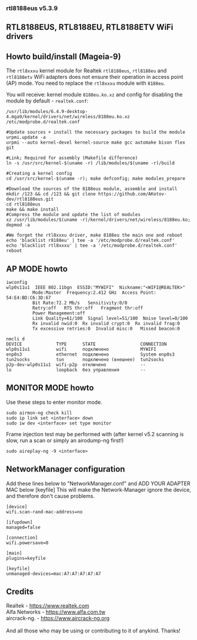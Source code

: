 ### rtl8188eus v5.3.9

## RTL8188EUS, RTL8188EU, RTL8188ETV WiFi drivers

## Howto build/install (Mageia-9)
The `rtl8xxxu` kernel module for Realtek `rtl8188eus`, `rtl8188eu` and `rtl8188etv` WiFi adapters does not ensure their operation in access point (AP) mode. You need to replace the `rtl8xxxu` module with `8188eu`.

You will receive: kernel module `8188eu.ko.xz` and config for disabling the module by default - `realtek.conf`:
```
/usr/lib/modules/6.4.9-desktop-4.mga9/kernel/drivers/net/wireless/8188eu.ko.xz  
/etc/modprobe.d/realtek.conf
```
```
#Update sources + install the necessary packages to build the module
urpmi.update -a
urpmi --auto kernel-devel kernel-source make gcc automake bison flex git

#Link; Required for assembly (Makefile difference)
ln -s /usr/src/kernel-$(uname -r) /lib/modules/$(uname -r)/build

#Creating a kernel config
cd /usr/src/kernel-$(uname -r); make defconfig; make modules_prepare

#Download the sources of the 8188eus module, assemble and install
mkdir /123 && cd /123 && git clone https://github.com/AKotov-dev/rtl8188eus.git
cd rtl8188eus
make && make install
#Compress the module and update the list of modules
xz /usr/lib/modules/$(uname -r)/kernel/drivers/net/wireless/8188eu.ko; depmod -a

#We forget the rtl8xxxu driver, make 8188eu the main one and reboot
echo 'blacklist r8188eu' | tee -a '/etc/modprobe.d/realtek.conf'
echo 'blacklist rtl8xxxu' | tee -a '/etc/modprobe.d/realtek.conf'
reboot
```
## AP MODE howto
```
iwconfig
wlp0s11u1  IEEE 802.11bgn  ESSID:"MYWIFI"  Nickname:"<WIFI@REALTEK>"
          Mode:Master  Frequency:2.412 GHz  Access Point: 54:E4:BD:C6:3D:67   
          Bit Rate:72.2 Mb/s   Sensitivity:0/0  
          Retry:off   RTS thr:off   Fragment thr:off
          Power Management:off
          Link Quality=61/100  Signal level=51/100  Noise level=0/100
          Rx invalid nwid:0  Rx invalid crypt:0  Rx invalid frag:0
          Tx excessive retries:0  Invalid misc:0   Missed beacon:0

nmcli d
DEVICE             TYPE      STATE                 CONNECTION    
wlp0s11u1          wifi      подключено            MYWIFI        
enp0s3             ethernet  подключено            System enp0s3 
tun2socks          tun       подключено (внешнее)  tun2socks     
p2p-dev-wlp0s11u1  wifi-p2p  отключено             --            
lo                 loopback  без управления        --           
```
## MONITOR MODE howto
Use these steps to enter monitor mode.
```
sudo airmon-ng check kill
sudo ip link set <interface> down
sudo iw dev <interface> set type monitor
```
Frame injection test may be performed with
(after kernel v5.2 scanning is slow, run a scan or simply an airodump-ng first!)
```
sudo aireplay-ng -9 <interface>
```

## NetworkManager configuration
Add these lines below to "NetworkManager.conf" and ADD YOUR ADAPTER MAC below [keyfile]
This will make the Network-Manager ignore the device, and therefore don't cause problems.
```
[device]
wifi.scan-rand-mac-address=no

[ifupdown]
managed=false

[connection]
wifi.powersave=0

[main]
plugins=keyfile

[keyfile]
unmanaged-devices=mac:A7:A7:A7:A7:A7
```

## Credits
Realtek       - https://www.realtek.com<br>
Alfa Networks - https://www.alfa.com.tw<br>
aircrack-ng.  - https://www.aircrack-ng.org<br>
<br>
And all those who may be using or contributing to it of anykind. Thanks!<br>
